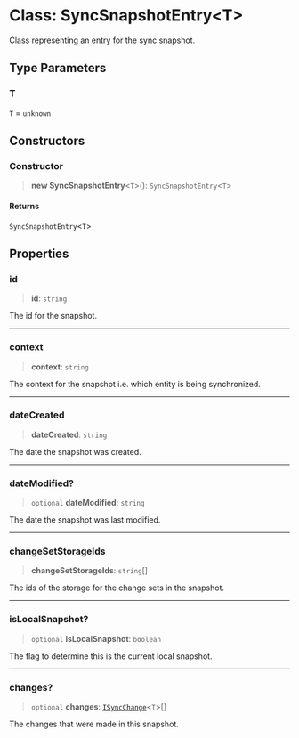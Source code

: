 # Class: SyncSnapshotEntry\<T\>

Class representing an entry for the sync snapshot.

## Type Parameters

### T

`T` = `unknown`

## Constructors

### Constructor

> **new SyncSnapshotEntry**\<`T`\>(): `SyncSnapshotEntry`\<`T`\>

#### Returns

`SyncSnapshotEntry`\<`T`\>

## Properties

### id

> **id**: `string`

The id for the snapshot.

***

### context

> **context**: `string`

The context for the snapshot i.e. which entity is being synchronized.

***

### dateCreated

> **dateCreated**: `string`

The date the snapshot was created.

***

### dateModified?

> `optional` **dateModified**: `string`

The date the snapshot was last modified.

***

### changeSetStorageIds

> **changeSetStorageIds**: `string`[]

The ids of the storage for the change sets in the snapshot.

***

### isLocalSnapshot?

> `optional` **isLocalSnapshot**: `boolean`

The flag to determine this is the current local snapshot.

***

### changes?

> `optional` **changes**: [`ISyncChange`](../interfaces/ISyncChange.md)\<`T`\>[]

The changes that were made in this snapshot.
